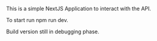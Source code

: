 This is a simple NextJS Application to interact with the API.

To start run npm run dev.

Build version still in debugging phase.
